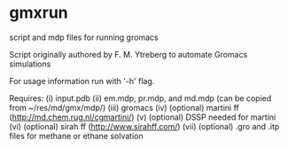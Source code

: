 # gmxrun
script and mdp files for running gromacs

Script originally authored by F. M. Ytreberg to automate Gromacs simulations

For usage information run with '-h' flag.

Requires:
 (i)   input.pdb
 (ii)  em.mdp, pr.mdp, and md.mdp (can be copied from ~/res/md/gmx/mdp/)
 (iii) gromacs
 (iv)  (optional) martini ff (http://md.chem.rug.nl/cgmartini/)
 (v)   (optional) DSSP needed for martini
 (vi)  (optional) sirah ff (http://www.sirahff.com/)
 (vii) (optional) .gro and .itp files for methane or ethane solvation
